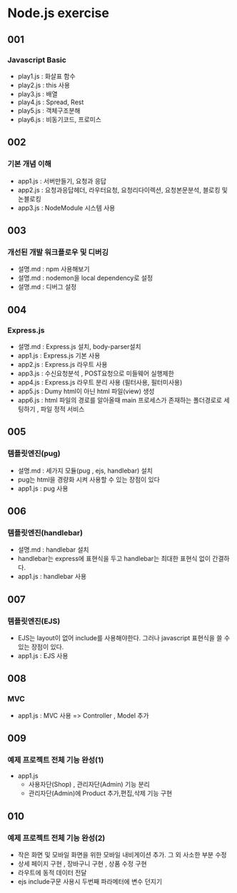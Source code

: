 # Node.js exercise

## 001 
### Javascript Basic
- play1.js : 화살표 함수
- play2.js : this 사용
- play3.js : 배열
- play4.js : Spread, Rest
- play5.js : 객체구조분해
- play6.js : 비동기코드, 프로미스

## 002 
### 기본 개념 이해
- app1.js : 서버만들기, 요청과 응답
- app2.js : 요청과응답헤더, 라우터요청, 요청리다이렉션, 요청본문분석, 블로킹 및 논블로킹
- app3.js : NodeModule 시스템 사용

## 003
### 개선된 개발 워크플로우 및 디버깅
- 설명.md : npm 사용해보기
- 설명.md : nodemon을 local dependency로 설정
- 설명.md : 디버그 설정 

## 004
### Express.js
- 설명.md : Express.js 설치, body-parser설치
- app1.js : Express.js 기본 사용
- app2.js : Express.js 라우트 사용
- app3.js : 수신요청분석 , POST요청으로 미들웨어 실행제한
- app4.js : Express.js 라우트 분리 사용 (필터사용, 필터미사용)
- app5.js : Dumy html이 아닌 html 파일(view) 생성
- app6.js : html 파일의 경로를 알아올때 main 프로세스가 존재하는 폴더경로로 세팅하기 , 파일 정적 서비스

## 005
### 템플릿엔진(pug)
- 설명.md : 세가지 모듈(pug , ejs, handlebar) 설치
- pug는 html을 경량화 시켜 사용할 수 있는 장점이 있다
- app1.js : pug 사용

## 006
### 템플릿엔진(handlebar)
- 설명.md : handlebar 설치
- handlebar는 express에 표현식을 두고  handlebar는 최대한 표현식 없이 간결하다.
- app1.js : handlebar 사용

## 007
### 템플릿엔진(EJS)
- EJS는 layout이 없어 include를 사용해야한다. 그러나 javascript 표현식을 쓸 수 있는 장점이 있다.
- app1.js : EJS 사용

## 008
### MVC
- app1.js : MVC 사용 => Controller , Model 추가

## 009
### 예제 프로젝트 전체 기능 완성(1)
- app1.js 
  - 사용자단(Shop) , 관리자단(Admin) 기능 분리  
  - 관리자단(Admin)에 Product 추가,편집,삭제 기능 구현

## 010
### 예제 프로젝트 전체 기능 완성(2) 
- 작은 화면 및 모바일 화면을 위한 모바일 내비게이션 추가. 그 외 사소한 부분 수정
- 상세 페이지 구현 , 장바구니 구현 , 상품 수정 구현
- 라우트에 동적 데이터 전달
- ejs include구문 사용시 두번째 파라메터에 변수 던지기